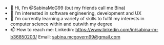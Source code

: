 - 👋 Hi, I’m @SabinaMcG99 (but my friends call me Bina)
- 👀 I’m interested in software engineering, development and UX
- 🌱 I’m currently learning a variety of skills to fulfil my interests in computer science within and outwith my degree
- 📫 How to reach me: Linkedin: https://www.linkedin.com/in/sabina-m-b36850203/ 
                      Email: sabina.mcgovern99@gmail.com

<!---
SabinaMcG99/SabinaMcG99 is a ✨ special ✨ repository because its `README.md` (this file) appears on your GitHub profile.
You can click the Preview link to take a look at your changes.
--->
